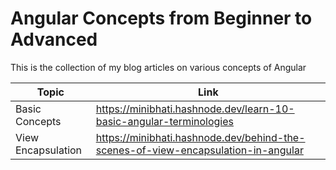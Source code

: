 # Angular Concepts from Beginner to Advanced

This is the collection of my blog articles on various concepts of Angular

| Topic                      | Link                                                                                 |
|----------------------------|--------------------------------------------------------------------------------------|
| Basic Concepts             | https://minibhati.hashnode.dev/learn-10-basic-angular-terminologies                  |
| View Encapsulation         | https://minibhati.hashnode.dev/behind-the-scenes-of-view-encapsulation-in-angular    |
